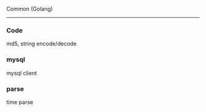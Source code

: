 Common (Golang)

----

### Code

md5, string encode/decode

### mysql

mysql client 

### parse

time parse
